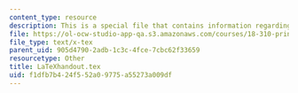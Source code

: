 ```yaml
---
content_type: resource
description: This is a special file that contains information regarding latex handout.
file: https://ol-ocw-studio-app-qa.s3.amazonaws.com/courses/18-310-principles-of-discrete-applied-mathematics-fall-2013/f1dfb7b424f552a09775a55273a009df_LaTeXhandout.tex
file_type: text/x-tex
parent_uid: 905d4790-2adb-1c3c-4fce-7cbc62f33659
resourcetype: Other
title: LaTeXhandout.tex
uid: f1dfb7b4-24f5-52a0-9775-a55273a009df
---
```

